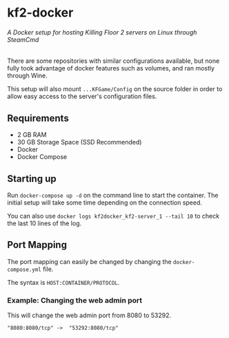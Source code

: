 # kf2-docker
###### A Docker setup for hosting Killing Floor 2 servers on Linux through SteamCmd

There are some repositories with similar configurations available, but none fully took advantage of docker features such as volumes, and ran mostly through Wine.

This setup will also mount `...KFGame/Config` on the source folder in order to allow easy access to the server's configuration files.

## Requirements
* 2 GB RAM
* 30 GB Storage Space (SSD Recommended)
* Docker
* Docker Compose

## Starting up
Run `docker-compose up -d` on the command line to start the container. The initial setup will take some time depending on the connection speed.

You can also use `docker logs kf2docker_kf2-server_1 --tail 10` to check the last 10 lines of the log.

## Port Mapping
The port mapping can easily be changed by changing the `docker-compose.yml` file.

The syntax is `HOST:CONTAINER/PROTOCOL`.

### Example: Changing the web admin port
This will change the web admin port from 8080 to 53292.

```"8080:8080/tcp" ->  "53292:8080/tcp"```